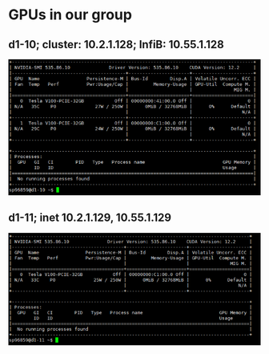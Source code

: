 # GPUs in our group
## d1-10; cluster: 10.2.1.128; InfiB: 10.55.1.128
![d1-10](./images/d1-10.png)
## d1-11; inet 10.2.1.129, 10.55.1.129
![d1-11](./images/d1-11.png)

